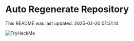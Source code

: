 # Auto Regenerate Repository

This README was last updated: 2025-02-20 07:31:14

 ![TryHackMe](https://tryhackme.com/badge/533634)